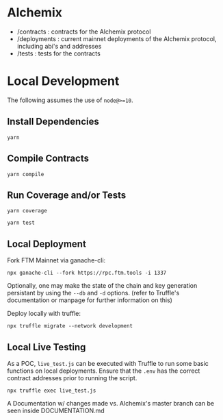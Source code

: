 # Alchemix

- /contracts : contracts for the Alchemix protocol
- /deployments : current mainnet deployments of the Alchemix protocol, including abi's and addresses
- /tests : tests for the contracts

# Local Development
The following assumes the use of `node@>=10`.

## Install Dependencies

`yarn`

## Compile Contracts

`yarn compile`

## Run Coverage and/or Tests

`yarn coverage`

`yarn test`

## Local Deployment

Fork FTM Mainnet via ganache-cli:

`npx ganache-cli --fork https://rpc.ftm.tools -i 1337`

Optionally, one may make the state of the chain and key generation persistant by using
the `--db` and `-d` options. (refer to Truffle's documentation or manpage for further information on this)

Deploy locally with truffle:

  `npx truffle migrate --network development`

## Local Live Testing

As a POC, `live_test.js` can be executed with Truffle to run some basic functions on local deployments.
Ensure that the `.env` has the correct contract addresses prior to running the script.

`npx truffle exec live_test.js`

A Documentation w/ changes made vs. Alchemix's master branch can be seen inside DOCUMENTATION.md
